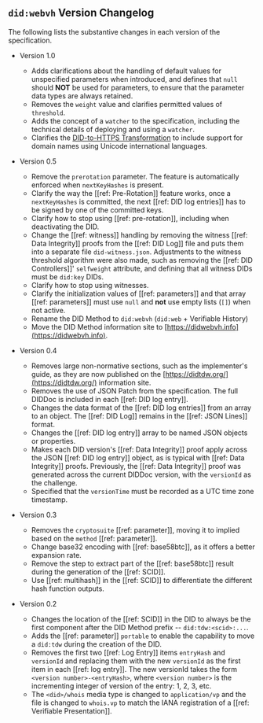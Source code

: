## `did:webvh` Version Changelog

The following lists the substantive changes in each version of the specification.

- Version 1.0
  - Adds clarifications about the handling of default values for unspecified parameters when introduced, and defines that `null` should **NOT** be used for parameters, to ensure that the parameter data types are always retained.
  - Removes the `weight` value and clarifies permitted values of `threshold`.
  - Adds the concept of a `watcher` to the specification, including the technical details of deploying and using a `watcher`.
  - Clarifies the [DID-to-HTTPS Transformation](#the-did-to-https-transformation) to include support for domain names using Unicode international languages.

- Version 0.5
  - Remove the `prerotation` parameter. The feature is automatically enforced
    when `nextKeyHashes` is present.
  - Clarify the way the [[ref: Pre-Rotation]] feature works, once a `nextKeyHashes`
    is committed, the next [[ref: DID log entries]] has to be signed by one of the committed keys.
  - Clarify how to stop using [[ref: pre-rotation]], including when deactivating the DID.
  - Change the [[ref: witness]] handling by removing the witness [[ref: Data Integrity]]
    proofs from the [[ref: DID Log]] file and puts them into a separate file
    `did-witness.json`. Adjustments to the witness threshold algorithm were also
    made, such as removing the [[ref: DID Controllers]]' `selfweight` attribute,
    and defining that all witness DIDs must be `did:key` DIDs.
  - Clarify how to stop using witnesses.
  - Clarify the initialization values of [[ref: parameters]] and that array
    [[ref: parameters]] must use `null` and **not** use empty lists (`[]`) when
    not active.
  - Rename the DID Method to `did:webvh` (`did:web` + Verifiable History)
  - Move the DID Method information site to [https://didwebvh.info](https://didwebvh.info).
- Version 0.4
  - Removes large non-normative sections, such as the implementer's guide, as they are now published on the [https://didtdw.org/](https://didtdw.org/) information site.
  - Removes the use of JSON Patch from the specification. The full DIDDoc is included in each [[ref: DID log entry]].
  - Changes the data format of the [[ref: DID log entries]] from an array to an object. The [[ref: DID Log]] remains in the [[ref: JSON Lines]] format.
  - Changes the [[ref: DID log entry]] array to be named JSON objects or properties.
  - Makes each DID version's [[ref: Data Integrity]] proof apply across the JSON
    [[ref: DID log entry]] object, as is typical with [[ref: Data Integrity]] proofs.
    Previously, the [[ref: Data Integrity]] proof was generated across
    the current DIDDoc version, with the `versionId` as the challenge.
  - Specified that the `versionTime` must be recorded as a UTC time zone timestamp.
- Version 0.3
  - Removes the `cryptosuite` [[ref: parameter]], moving it to implied based on the `method` [[ref: parameter]].
  - Change base32 encoding with [[ref: base58btc]], as it offers a better expansion rate.
  - Remove the step to extract part of the [[ref: base58btc]] result during the generation of the [[ref: SCID]].
  - Use [[ref: multihash]] in the [[ref: SCID]] to differentiate the different hash function outputs.
- Version 0.2
  - Changes the location of the [[ref: SCID]] in the DID to always be the first
    component after the DID Method prefix -- `did:tdw:<scid>:...`.
  - Adds the [[ref: parameter]] `portable` to enable the capability to move a
    `did:tdw` during the creation of the DID.
  - Removes the first two [[ref: Log Entry]] items `entryHash` and `versionId`
    and replacing them with the new `versionId` as the first item in each
    [[ref: log entry]]. The new versionId takes the form `<version number>-<entryHash>`,
    where `<version number>` is the incrementing integer of version of the
    entry: 1, 2, 3, etc.
  - The `<did>/whois` media type is changed to `application/vp` and the file is
    changed to `whois.vp` to match the IANA registration of a [[ref: Verifiable Presentation]].
